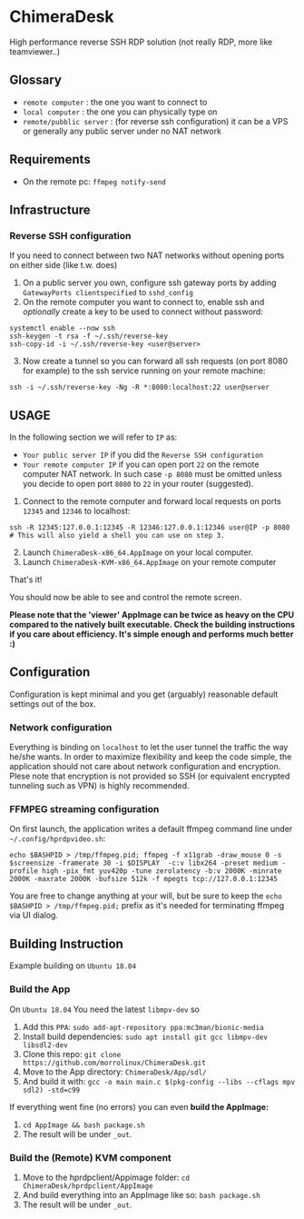 # ChimeraDesk
High performance reverse SSH RDP solution (not really RDP, more like teamviewer..)

## Glossary
- `remote computer` : the one you want to connect to
- `local computer` : the one you can physically type on
- `remote/pubblic server` : (for reverse ssh configuration) it can be a VPS or generally any public server under no NAT network 

## Requirements
- On the remote pc: `ffmpeg notify-send`

## Infrastructure 

### Reverse SSH configuration
If you need to connect between two NAT networks without opening ports on either side (like t.w. does)

1. On a public server you own, configure ssh gateway ports by adding `GatewayPorts clientspecified` to `sshd_config`
2. On the remote computer you want to connect to, enable ssh and *optionally* create a key to be used to connect without password:
```
systemctl enable --now ssh
ssh-keygen -t rsa -f ~/.ssh/reverse-key
ssh-copy-id -i ~/.ssh/reverse-key <user@server>
```
3. Now create a tunnel so you can forward all ssh requests (on port 8080 for example) to the ssh service running on your remote machine: 
```
ssh -i ~/.ssh/reverse-key -Ng -R *:8080:localhost:22 user@server
```


## USAGE
In the following section we will refer to `IP` as: 
- `Your public server IP` if you did the `Reverse SSH configuration`
- `Your remote computer IP` if you can open port `22` on the remote computer NAT network. 
In such case `-p 8080` must be omitted unless you decide to open port `8080` to `22` in your router (suggested).
 
1. Connect to the remote computer and forward local requests on ports `12345` and `12346` to localhost:
```
ssh -R 12345:127.0.0.1:12345 -R 12346:127.0.0.1:12346 user@IP -p 8080
# This will also yield a shell you can use on step 3.
```
2. Launch `ChimeraDesk-x86_64.AppImage` on your local computer.
3. Launch `ChimeraDesk-KVM-x86_64.AppImage` on your remote computer 


That's it!

You should now be able to see and control the remote screen.

**Please note that the 'viewer' AppImage can be twice as heavy on the CPU compared to the natively built executable. Check the building instructions if you care about efficiency. It's simple enough and performs much better :)**

## Configuration
Configuration is kept minimal and you get (arguably) reasonable default settings out of the box. 

### Network configuration
Everything is binding on `localhost` to let the user tunnel the traffic the way he/she wants. 
In order to maximize flexibility and keep the code simple, the application should not care about network configuration and encryption.
Plese note that encryption is not provided so SSH (or equivalent encrypted tunneling such as VPN) is highly recommended.

### FFMPEG streaming configuration
On first launch, the application writes a default ffmpeg command line under `~/.config/hprdpvideo.sh`:
```
echo $BASHPID > /tmp/ffmpeg.pid; ffmpeg -f x11grab -draw_mouse 0 -s $screensize -framerate 30 -i $DISPLAY  -c:v libx264 -preset medium -profile high -pix_fmt yuv420p -tune zerolatency -b:v 2000K -minrate 2000K -maxrate 2000K -bufsize 512k -f mpegts tcp://127.0.0.1:12345
```
You are free to change anything at your will, but be sure to keep the `echo $BASHPID > /tmp/ffmpeg.pid;` prefix as it's needed for terminating ffmpeg via UI dialog.


## Building Instruction
Example building on `Ubuntu 18.04`

### Build the App
On `Ubuntu 18.04` You need the latest `libmpv-dev` so 
1. Add this `PPA`: `sudo add-apt-repository ppa:mc3man/bionic-media`
2. Install build dependencies: `sudo apt install git gcc libmpv-dev libsdl2-dev`
3. Clone this repo: `git clone https://github.com/morrolinux/ChimeraDesk.git`
4. Move to the App directory: `ChimeraDesk/App/sdl/`
5. And build it with: `gcc -o main main.c $(pkg-config --libs --cflags mpv sdl2) -std=c99`

If everything went fine (no errors) you can even 
**build the AppImage:**

1. `cd AppImage && bash package.sh`
2. The result will be under `_out`.

### Build the (Remote) KVM component
1. Move to the hprdpclient/Appimage folder: `cd ChimeraDesk/hprdpclient/AppImage`
2. And build everything into an AppImage like so: `bash package.sh`
3. The result will be under `_out`.
